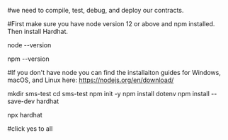 #we need to compile, test, debug, and deploy our contracts.

#First make sure you have node version 12 or above and npm installed. Then install Hardhat.

node --version

npm --version

#If you don't have node you can find the installaiton guides for Windows, macOS, and Linux here:  https://nodejs.org/en/download/


mkdir sms-test
cd sms-test
npm init -y
npm install dotenv
npm install --save-dev hardhat

npx hardhat

#click yes to all

